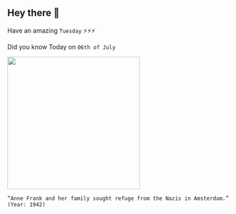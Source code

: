 ## Hey there 👋
Have an amazing `Tuesday` ⚡⚡⚡

Did you know Today on `06th of July`
 
 [<img src="https://s.france24.com/media/display/0b3813d8-fcdf-11e8-9ccd-005056a964fe/w:900/p:16x9/anne_frank_diary.jpg" width="300" />](https://www.annefrank.org/en/anne-frank/who-was-anne-frank/) 
 ```
“Anne Frank and her family sought refuge from the Nazis in Amsterdam.” (Year: 1942)
```
